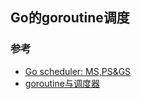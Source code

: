 ## Go的goroutine调度



### 参考

- [Go scheduler: MS,PS&GS](https://povilasv.me/go-scheduler/)
- [goroutine与调度器](http://skoo.me/go/2013/11/29/golang-schedule)